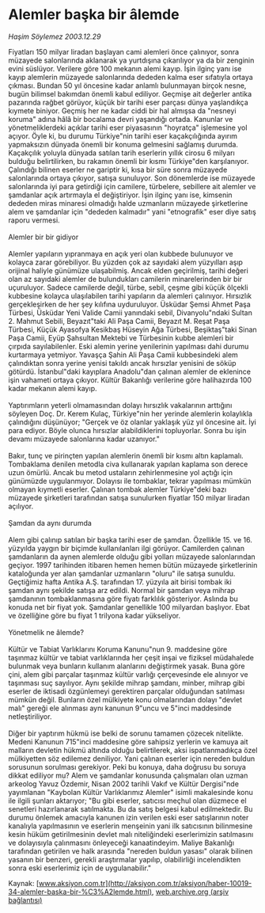 # Alemler başka bir âlemde

*Haşim Söylemez 2003.12.29*

<font class="agenda2NewsSpot">
 Fiyatları 150 milyar liradan başlayan cami alemleri önce çalınıyor, sonra müzayede salonlarında aklanarak ya yurtdışına çıkarılıyor ya da bir zenginin evini süslüyor. Verilere göre 100 mekanın alemi kayıp. İşin ilginç yanı ise kayıp alemlerin müzayede salonlarında dededen kalma eser sıfatıyla ortaya çıkması. Bundan 50 yıl öncesine kadar anlamlı bulunmayan birçok nesne, bugün bilimsel bakımdan önemli kabul ediliyor. Geçmişe ait değerler antika pazarında rağbet görüyor, küçük bir tarihi eser parçası dünya yaşlandıkça kıymete biniyor. Geçmiş her ne kadar ciddi bir hal almışsa da "nesneyi koruma" adına hâlâ bir bocalama devri yaşandığı ortada. Kanunlar ve yönetmeliklerdeki açıklar tarihi eser piyasasının "hoyratça" işlemesine yol açıyor.
</font>
<font class="newsDetail">
 Öyle ki, bu durumu Türkiye"nin tarihi eser kaçakçılığında ayırım yapmaksızın dünyada önemli bir konuma gelmesini sağlamış durumda. Kaçakçılık yoluyla dünyada satılan tarih eserlerin yıllık cirosu 6 milyarı bulduğu belirtilirken, bu rakamın önemli bir kısmı Türkiye"den karşılanıyor. Çalındığı bilinen eserler ne gariptir ki, kısa bir süre sonra müzayede salonlarında ortaya çıkıyor, satışa sunuluyor. Son dönemlerde ise müzayede salonlarında iyi para getirdiği için camilere, türbelere, sebillere ait alemler ve şamdanlar açık artırmayla el değiştiriyor. İşin ilginç yanı ise, kimsenin dededen miras minaresi olmadığı halde uzmanların müzayede şirketlerine alem ve şamdanlar için "dededen kalmadır" yani "etnografik" eser diye satış raporu vermesi.
 <br/>
 <br/>
 Alemler bir bir gidiyor
 <br/>
 <br/>
 Alemler yapıların yıpranmaya en açık yeri olan kubbede bulunuyor ve kolayca zarar görebiliyor. Bu yüzden çok az sayıdaki alem yüzyılları aşıp orijinal haliyle günümüze ulaşabilmiş. Ancak elden geçirilmiş, tarihi değeri olan az sayıdaki alemler de bulundukları camilerin minarelerinden bir bir uçuruluyor. Sadece camilerde değil, türbe, sebil, çeşme gibi küçük ölçekli kubbesine kolayca ulaşılabilen tarihi yapıların da alemleri çalınıyor. Hırsızlık gerçekleşirken de her şey kılıfına uyduruluyor. Üsküdar Şemsi Ahmet Paşa Türbesi, Üsküdar Yeni Valide Camii yanındaki sebil, Divanyolu"ndaki Sultan 2. Mahmut Sebili, Beyazıt"taki Ali Paşa Camii, Beyazıt M. Reşat Paşa Türbesi, Küçük Ayasofya Kesikbaş Hüseyin Ağa Türbesi, Beşiktaş"taki Sinan Paşa Camii, Eyüp Şahsultan Mektebi ve Türbesinin kubbe alemleri bir çırpıda sayılabilenler. Eski alemin yerine yenilerinin yapılması dahi durumu kurtarmaya yetmiyor. Yavaşça Şahin Ali Paşa Camii kubbesindeki alem çalındıktan sonra yerine yenisi takıldı ancak hırsızlar yenisini de söküp götürdü. İstanbul"daki kayıplara Anadolu"dan çalınan alemler de eklenince işin vahameti ortaya çıkıyor. Kültür Bakanlığı verilerine göre halihazırda 100 kadar mekanın alemi kayıp.
 <br/>
 <br/>
 Yaptırımların yeterli olmamasından dolayı hırsızlık vakalarının arttığını söyleyen Doç. Dr. Kerem Kulaç, Türkiye"nin her yerinde alemlerin kolaylıkla çalındığını düşünüyor; "Gerçek ve öz olanlar yaklaşık yüz yıl öncesine ait. İyi para ediyor. Böyle olunca hırsızlar alabildiklerini topluyorlar. Sonra bu işin devamı müzayede salonlarına kadar uzanıyor."
 <br/>
 <br/>
 Bakır, tunç ve pirinçten yapılan alemlerin önemli bir kısmı altın kaplamalı. Tombaklama denilen metodla civa kullanarak yapılan kaplama son derece uzun ömürlü. Ancak bu metod ustaların zehirlenmesine yol açtığı için günümüzde uygulanmıyor. Dolayısı ile tombaklar, tekrar yapılması mümkün olmayan kıymetli eserler. Çalınan tombak alemler Türkiye"deki bazı müzayede şirketleri tarafından satışa sunulurken fiyatlar 150 milyar liradan açılıyor.
 <br/>
 <br/>
 Şamdan da aynı durumda
 <br/>
 <br/>
 Alem gibi çalınıp satılan bir başka tarihi eser de şamdan. Özellikle 15. ve 16. yüzyılda yaygın bir biçimde kullanılanları ilgi görüyor. Camilerden çalınan şamdanların da aynen alemlerde olduğu gibi yolları müzayede salonlarından geçiyor. 1997 tarihinden itibaren hemen hemen bütün müzayede şirketlerinin kataloğunda yer alan şamdanlar uzmanların "oluru" ile satışa sunuldu. Geçtiğimiz hafta Antika A.Ş. tarafından 17. yüzyıla ait birisi tombak iki şamdan aynı şekilde satışa arz edildi. Normal bir şamdan veya mihrap şamdanının tombaklanmasına göre fiyatı farklılık gösteriyor. Aslında bu konuda net bir fiyat yok. Şamdanlar genellikle 100 milyardan başlıyor. Ebat ve özelliğine göre bu fiyat 1 trilyona kadar yükseliyor.
 <br/>
 <br/>
 Yönetmelik ne âlemde?
 <br/>
 <br/>
 Kültür ve Tabiat Varlıklarını Koruma Kanunu"nun 9. maddesine göre taşınmaz kültür ve tabiat varlıklarında her çeşit inşai ve fiziksel müdahalede bulunmak veya bunların kullanım alanlarını değiştirmek yasak. Buna göre çini, alem gibi parçalar taşınmaz kültür varlığı çerçevesinde ele alınıyor ve taşınması suç sayılıyor. Aynı şekilde mihrap şamdanı, minber, mihrap gibi eserler de iktisadi özgünlemeyi gerektiren parçalar olduğundan satılması mümkün değil. Bunların özel mülkiyete konu olmalarından dolayı "devlet malı" gereği ele alınması aynı kanunun 9"uncu ve 5"inci maddesinde netleştiriliyor.
 <br/>
 <br/>
 Diğer bir yaptırım hükmü ise belki de sorunu tamamen çözecek nitelikte. Medeni Kanunun 715"inci maddesine göre sahipsiz yerlerin ve kamuya ait malların devletin hükmü altında olduğu belirtilerek, aksi ispatlanmadıkça özel mülkiyetten söz edilemez deniliyor. Yani çalınan eserler için nereden buldun sorusunun sorulması gerekiyor. Peki bu konuya, daha doğrusu bu soruya dikkat ediliyor mu? Alem ve şamdanlar konusunda çalışmaları olan uzman arkeolog Yavuz Özdemir, Nisan 2002 tarihli Vakıf ve Kültür Dergisi"nde yayımlanan "Kaybolan Kültür Varlıklarımız Alemler" isimli makalesinde konu ile ilgili şunları aktarıyor; "Bu gibi eserler, satıcısı meçhul olan düzmece el senetleri hazırlanarak satılmakta. Bu da satış belgesi kabul edilmektedir. Bu durumu önlemek amacıyla kanunen izin verilen eski eser satışlarının noter kanalıyla yapılmasının ve eserlerin menşeinin yani ilk satıcısının bilinmesine kesin hüküm getirilmesinin devlet malı niteliğindeki eserlerimizin satılmasını ve dolayısıyla çalınmasını önleyeceği kanaatindeyim. Maliye Bakanlığı tarafından getirilen ve halk arasında "nereden buldun yasası" olarak bilinen yasanın bir benzeri, gerekli araştırmalar yapılıp, olabilirliği incelendikten sonra eski eserlerimiz için de uygulanabilir."
</font>

Kaynak: [www.aksiyon.com.tr](http://aksiyon.com.tr/aksiyon/haber-10019-34-alemler-baska-bir-%C3%A2lemde.html), [web.archive.org (arşiv bağlantısı)](http://web.archive.org/web/20101210060054/http://aksiyon.com.tr/aksiyon/haber-10019-34-alemler-baska-bir-%C3%A2lemde.html)
